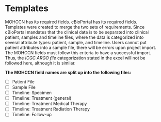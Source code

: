 # Templates

MOHCCN has its required fields. cBioPortal has its required fields. Templates were created to merge the two sets of requirements. Since cBioPortal mandates that the clinical data is to be separated into clinical patient, samples and timeline files, where the data is categorized into several attribute types: patient, sample, and timeline. Users cannot put patient attributes into a sample file, there will be errors upon project import. The MOHCCN fields must follow this criteria to have a successful import. Thus, the _ICGC ARGO file_ categorization stated in the excel will not be followed here, although it is similar.&#x20;

**The MOHCCN field names are split up into the following files:**

* [ ] Patient File
* [ ] Sample File
* [ ] Timeline: Specimen
* [ ] Timeline: Treatment (general)
* [ ] Timeline: Treatment Medical Therapy
* [ ] Timeline: Treatment Radiation Therapy
* [ ] Timeline: Follow-up
